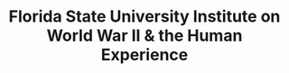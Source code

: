 ---
layout: repo
title: "Florida State University Institute on World War II & the Human Experience"
id: 1001
permalink: repos/1001/
---
